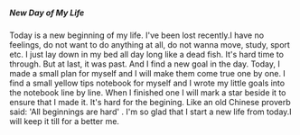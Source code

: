 ##### New Day of My Life
  Today is a new beginning of my life. I've been lost recently.I have no feelings, do not want to do anything at all, do not wanna move, study, sport etc. I just lay down in my bed all day long like a dead fish. It's hard time to through. But at last, it was past. And I find a new goal in the day. Today, I made a small plan for myself and I will make them come true one by one. I find a small yellow tips notebook for myself and I wrote my little goals into the notebook line by line. When I finished one I will mark a star beside it to ensure that I made it. It's hard for the begining. Like an old Chinese proverb said: 'All beginnings are hard' . I'm so glad that I start a new life from today.I will keep it till for a better me.